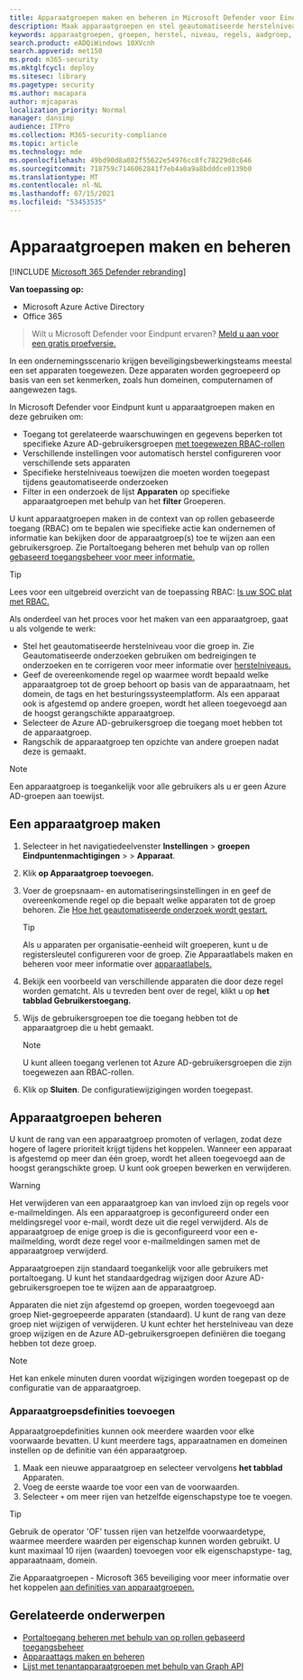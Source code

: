 ```yaml
---
title: Apparaatgroepen maken en beheren in Microsoft Defender voor Eindpunt
description: Maak apparaatgroepen en stel geautomatiseerde herstelniveaus in door de regels te bevestigen die van toepassing zijn op de groep
keywords: apparaatgroepen, groepen, herstel, niveau, regels, aadgroep, rol, toewijzen, rang
search.product: eADQiWindows 10XVcnh
search.appverid: met150
ms.prod: m365-security
ms.mktglfcycl: deploy
ms.sitesec: library
ms.pagetype: security
ms.author: macapara
author: mjcaparas
localization_priority: Normal
manager: dansimp
audience: ITPro
ms.collection: M365-security-compliance
ms.topic: article
ms.technology: mde
ms.openlocfilehash: 49bd90d8a082f55622e54976cc8fc78229d8c646
ms.sourcegitcommit: 718759c7146062841f7eb4a0a9a8bdddce0139b0
ms.translationtype: MT
ms.contentlocale: nl-NL
ms.lasthandoff: 07/15/2021
ms.locfileid: "53453535"
---
```

# <a name="create-and-manage-device-groups"></a>Apparaatgroepen maken en beheren

[!INCLUDE [Microsoft 365 Defender rebranding](../../includes/microsoft-defender.md)]


**Van toepassing op:**
- Microsoft Azure Active Directory
- Office 365

> Wilt u Microsoft Defender voor Eindpunt ervaren? [Meld u aan voor een gratis proefversie.](https://www.microsoft.com/microsoft-365/windows/microsoft-defender-atp?ocid=docs-wdatp-exposedapis-abovefoldlink)


In een ondernemingsscenario krijgen beveiligingsbewerkingsteams meestal een set apparaten toegewezen. Deze apparaten worden gegroepeerd op basis van een set kenmerken, zoals hun domeinen, computernamen of aangewezen tags.

In Microsoft Defender voor Eindpunt kunt u apparaatgroepen maken en deze gebruiken om:
- Toegang tot gerelateerde waarschuwingen en gegevens beperken tot specifieke Azure AD-gebruikersgroepen [met toegewezen RBAC-rollen](rbac.md) 
- Verschillende instellingen voor automatisch herstel configureren voor verschillende sets apparaten
- Specifieke herstelniveaus toewijzen die moeten worden toegepast tijdens geautomatiseerde onderzoeken
- Filter in een onderzoek de lijst **Apparaten** op specifieke apparaatgroepen met behulp van het **filter** Groeperen.

U kunt apparaatgroepen maken in de context van op rollen gebaseerde toegang (RBAC) om te bepalen wie specifieke actie kan ondernemen of informatie kan bekijken door de apparaatgroep(s) toe te wijzen aan een gebruikersgroep. Zie Portaltoegang beheren met behulp van op rollen [gebaseerd toegangsbeheer voor meer informatie.](rbac.md)

>[!TIP]
> Lees voor een uitgebreid overzicht van de toepassing RBAC: [Is uw SOC plat met RBAC.](https://techcommunity.microsoft.com/t5/Windows-Defender-ATP/Is-your-SOC-running-flat-with-limited-RBAC/ba-p/320015)

Als onderdeel van het proces voor het maken van een apparaatgroep, gaat u als volgende te werk:
- Stel het geautomatiseerde herstelniveau voor die groep in. Zie Geautomatiseerde onderzoeken gebruiken om bedreigingen te onderzoeken en te corrigeren voor meer informatie over [herstelniveaus.](automated-investigations.md)
- Geef de overeenkomende regel op waarmee wordt bepaald welke apparaatgroep tot de groep behoort op basis van de apparaatnaam, het domein, de tags en het besturingssysteemplatform. Als een apparaat ook is afgestemd op andere groepen, wordt het alleen toegevoegd aan de hoogst gerangschikte apparaatgroep.
- Selecteer de Azure AD-gebruikersgroep die toegang moet hebben tot de apparaatgroep.
- Rangschik de apparaatgroep ten opzichte van andere groepen nadat deze is gemaakt.

>[!NOTE]
>Een apparaatgroep is toegankelijk voor alle gebruikers als u er geen Azure AD-groepen aan toewijst.

## <a name="create-a-device-group"></a>Een apparaatgroep maken

1. Selecteer in het navigatiedeelvenster **Instellingen**  >  **groepen Eindpuntenmachtigingen**  >    >  **Apparaat**.

2. Klik **op Apparaatgroep toevoegen.**

3. Voer de groepsnaam- en automatiseringsinstellingen in en geef de overeenkomende regel op die bepaalt welke apparaten tot de groep behoren. Zie [Hoe het geautomatiseerde onderzoek wordt gestart.](automated-investigations.md#how-the-automated-investigation-starts)

    >[!TIP]
    >Als u apparaten per organisatie-eenheid wilt groeperen, kunt u de registersleutel configureren voor de groep. Zie Apparaatlabels maken en beheren voor meer informatie over [apparaatlabels.](machine-tags.md)

4. Bekijk een voorbeeld van verschillende apparaten die door deze regel worden gematcht. Als u tevreden bent over de regel, klikt u op **het tabblad Gebruikerstoegang.**

5. Wijs de gebruikersgroepen toe die toegang hebben tot de apparaatgroep die u hebt gemaakt.

    >[!NOTE]
    >U kunt alleen toegang verlenen tot Azure AD-gebruikersgroepen die zijn toegewezen aan RBAC-rollen.

6. Klik op **Sluiten**. De configuratiewijzigingen worden toegepast.

## <a name="manage-device-groups"></a>Apparaatgroepen beheren

U kunt de rang van een apparaatgroep promoten of verlagen, zodat deze hogere of lagere prioriteit krijgt tijdens het koppelen. Wanneer een apparaat is afgestemd op meer dan één groep, wordt het alleen toegevoegd aan de hoogst gerangschikte groep. U kunt ook groepen bewerken en verwijderen.



>[!WARNING]
>Het verwijderen van een apparaatgroep kan van invloed zijn op regels voor e-mailmeldingen. Als een apparaatgroep is geconfigureerd onder een meldingsregel voor e-mail, wordt deze uit die regel verwijderd. Als de apparaatgroep de enige groep is die is geconfigureerd voor een e-mailmelding, wordt deze regel voor e-mailmeldingen samen met de apparaatgroep verwijderd.

Apparaatgroepen zijn standaard toegankelijk voor alle gebruikers met portaltoegang. U kunt het standaardgedrag wijzigen door Azure AD-gebruikersgroepen toe te wijzen aan de apparaatgroep.

Apparaten die niet zijn afgestemd op groepen, worden toegevoegd aan groep Niet-gegroepeerde apparaten (standaard). U kunt de rang van deze groep niet wijzigen of verwijderen. U kunt echter het herstelniveau van deze groep wijzigen en de Azure AD-gebruikersgroepen definiëren die toegang hebben tot deze groep.

>[!NOTE]
> Het kan enkele minuten duren voordat wijzigingen worden toegepast op de configuratie van de apparaatgroep.


### <a name="add-device-group-definitions"></a>Apparaatgroepsdefinities toevoegen
Apparaatgroepdefinities kunnen ook meerdere waarden voor elke voorwaarde bevatten. U kunt meerdere tags, apparaatnamen en domeinen instellen op de definitie van één apparaatgroep.

1. Maak een nieuwe apparaatgroep en selecteer vervolgens **het tabblad** Apparaten.
2. Voeg de eerste waarde toe voor een van de voorwaarden.
3. Selecteer `+` om meer rijen van hetzelfde eigenschapstype toe te voegen.

>[!TIP]
> Gebruik de operator 'OF' tussen rijen van hetzelfde voorwaardetype, waarmee meerdere waarden per eigenschap kunnen worden gebruikt.
> U kunt maximaal 10 rijen (waarden) toevoegen voor elk eigenschapstype- tag, apparaatnaam, domein.

Zie Apparaatgroepen - Microsoft 365 beveiliging voor meer informatie over het koppelen [aan definities van apparaatgroepen.](https://sip.security.microsoft.com/homepage)

## <a name="related-topics"></a>Gerelateerde onderwerpen

- [Portaltoegang beheren met behulp van op rollen gebaseerd toegangsbeheer](rbac.md)
- [Apparaattags maken en beheren](machine-tags.md)
- [Lijst met tenantapparaatgroepen met behulp van Graph API](/graph/api/device-list-memberof)
